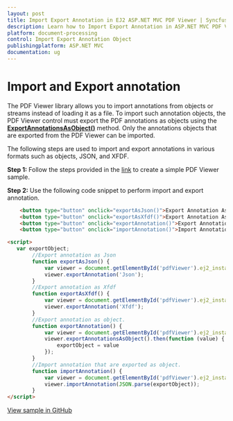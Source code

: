 ```yaml
---
layout: post
title: Import Export Annotation in EJ2 ASP.NET MVC PDF Viewer | Syncfusion
description: Learn how to Import Export Annotation in ASP.NET MVC PDF Viewer component of Syncfusion Essential JS 2 and more.
platform: document-processing
control: Import Export Annotation Object
publishingplatform: ASP.NET MVC
documentation: ug
---
```



# Import and Export annotation

The PDF Viewer library allows you to import annotations from objects or streams instead of loading it as a file. To import such annotation objects, the PDF Viewer control must export the PDF annotations as objects using the [**ExportAnnotationsAsObject()**](https://ej2.syncfusion.com/documentation/api/pdfviewer/#exportannotationsasobject) method. Only the annotations objects that are exported from the PDF Viewer can be imported.

The following steps are used to import and export annotations in various formats such as objects, JSON, and XFDF.

**Step 1:** Follow the steps provided in the [link](https://help.syncfusion.com/document-processing/pdf/pdf-viewer/asp-net-mvc/getting-started/) to create a simple PDF Viewer sample.

**Step 2:** Use the following code snippet to perform import and export annotation.

```html
    <button type="button" onclick="exportAsJson()">Export Annotation As Json</button>
    <button type="button" onclick="exportAsXfdf()">Export Annotation As Xfdf</button>
    <button type="button" onclick="exportAnnotation()">Export Annotation</button>
    <button type="button" onclick="importAnnotation()">Import Annotation</button>

<script>
   var exportObject;
        //Export annotation as Json
        function exportAsJson() {
            var viewer = document.getElementById('pdfViewer').ej2_instances[0];
            viewer.exportAnnotation('Json');
        }
        //Export annotation as Xfdf
        function exportAsXfdf() {
            var viewer = document.getElementById('pdfViewer').ej2_instances[0];
            viewer.exportAnnotation('Xfdf');
        }
        //Export annotation as object.
        function exportAnnotation() {
            var viewer = document.getElementById('pdfViewer').ej2_instances[0];
            viewer.exportAnnotationsAsObject().then(function (value) {
                exportObject = value
            });
        }
        //Import annotation that are exported as object.
        function importAnnotation() {
            var viewer = document.getElementById('pdfViewer').ej2_instances[0];
            viewer.importAnnotation(JSON.parse(exportObject));
        }
</script>
```

[View sample in GitHub](https://github.com/SyncfusionExamples/mvc-pdf-viewer-examples/tree/master/How%20to)
